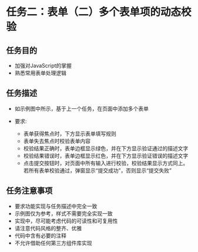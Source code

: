 # 任务二：表单（二）多个表单项的动态校验

## 任务目的

- 加强对JavaScript的掌握
- 熟悉常用表单处理逻辑

## 任务描述

- 如示例图中所示，基于上一个任务，在页面中添加多个表单
- 要求:
	
	- 表单获得焦点时，下方显示表单填写规则
	- 表单失去焦点时校验表单内容
	- 校验结果正确时，表单边框显示绿色，并在下方显示验证通过的描述文字
	- 校验结果错误时，表单边框显示红色，并在下方显示验证错误的描述文字
	- 点击提交按钮时，对页面中所有输入进行校验，校验结果显示方式同上。若所有表单校验通过，弹窗显示“提交成功”，否则显示“提交失败”

## 任务注意事项

- 要求功能实现与任务描述中完全一致
- 示例图仅为参考，样式不需要完全实现一致
- 实现中，尽可能考虑代码的可读性和可复用性
- 请注意代码风格的整齐、优雅
- 代码中含有必要的注释
- 不允许借助任何第三方组件库实现